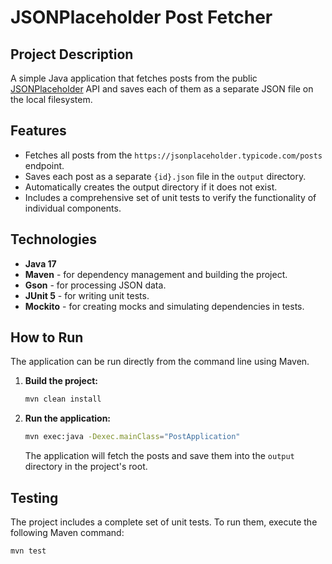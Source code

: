 # JSONPlaceholder Post Fetcher

## Project Description

A simple Java application that fetches posts from the public [JSONPlaceholder](https://jsonplaceholder.typicode.com/) API and saves each of them as a separate JSON file on the local filesystem.

## Features

- Fetches all posts from the `https://jsonplaceholder.typicode.com/posts` endpoint.
- Saves each post as a separate `{id}.json` file in the `output` directory.
- Automatically creates the output directory if it does not exist.
- Includes a comprehensive set of unit tests to verify the functionality of individual components.

## Technologies

- **Java 17**
- **Maven** - for dependency management and building the project.
- **Gson** - for processing JSON data.
- **JUnit 5** - for writing unit tests.
- **Mockito** - for creating mocks and simulating dependencies in tests.

## How to Run

The application can be run directly from the command line using Maven.

1.  **Build the project:**
    ```bash
    mvn clean install
    ```
2.  **Run the application:**
    ```bash
    mvn exec:java -Dexec.mainClass="PostApplication"
    ```
    The application will fetch the posts and save them into the `output` directory in the project's root.

## Testing

The project includes a complete set of unit tests. To run them, execute the following Maven command:

```bash
mvn test
```